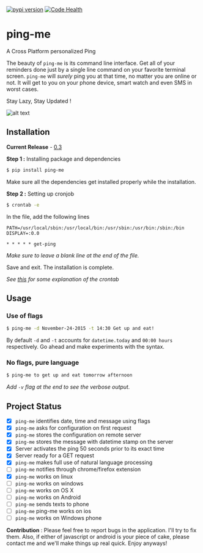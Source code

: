 [![pypi version](https://img.shields.io/pypi/v/ping-me.svg)](https://github.com/OrkoHunter/ping-me/tree/v0.2)
[![Code Health](https://landscape.io/github/OrkoHunter/ping-me/master/landscape.svg?style=flat)](https://landscape.io/github/OrkoHunter/ping-me/master)
# ping-me
A Cross Platform personalized Ping

The beauty of `ping-me` is its command line interface. Get all of your
reminders done just by a single line command on your favorite terminal
screen. `ping-me` will *surely* ping you at that time, no matter you
are online or not. It will get to you on your phone device, smart watch
and even SMS in worst cases.

Stay Lazy, Stay Updated !

![alt text](bin/ping-me-e.png "ping-me -e")

## Installation

__Current Release__ - [0.3](https://github.com/OrkoHunter/ping-me/tree/v0.2)

__Step 1 :__ Installing package and dependencies
```sh
$ pip install ping-me
```
Make sure all the dependencies get installed properly while the installation.

__Step 2 :__ Setting up cronjob
```sh
$ crontab -e
```
In the file, add the following lines
```
PATH=/usr/local/sbin:/usr/local/bin:/usr/sbin:/usr/bin:/sbin:/bin
DISPLAY=:0.0

* * * * * get-ping
```
_Make sure to leave a blank line at the end of the file._

Save and exit. The installation is complete.

_See [this](https://github.com/OrkoHunter/ping-me/pull/22#issue-122990856) for
some explanation of the crontab_

## Usage

### Use of flags
```sh
$ ping-me -d November-24-2015 -t 14:30 Get up and eat!
```
By default `-d` and `-t` accounts for `datetime.today` and `00:00 hours`
respectively. Go ahead and make experiments with the syntax.

### No flags, pure language
```sh
$ ping-me to get up and eat tomorrow afternoon
```

_Add `-v` flag at the end to see the verbose output._

## Project Status
 - [X] `ping-me` identifies date, time and message using flags
 - [X] `ping-me` asks for configuration on first request
 - [X] `ping-me` stores the configuration on remote server
 - [X] `ping-me` stores the message with datetime stamp on the server
 - [X] Server activates the ping 50 seconds prior to its exact time
 - [X] Server ready for a GET request
 - [X] `ping-me` makes full use of natural language processing
 - [ ] `ping-me` notifies through chrome/firefox extension
 - [X] `ping-me` works on linux
 - [ ] `ping-me` works on windows
 - [ ] `ping-me` works on OS X
 - [ ] `ping-me` works on Android
 - [ ] `ping-me` sends texts to phone
 - [ ] `ping-me` ping-me works on ios
 - [ ] `ping-me` works on Windows phone

__Contribution__ : Please feel free to report bugs in the application. I'll try to fix them. Also, if either of javascript or android is your piece of cake, please contact me and we'll make things up real quick. Enjoy anyways!
